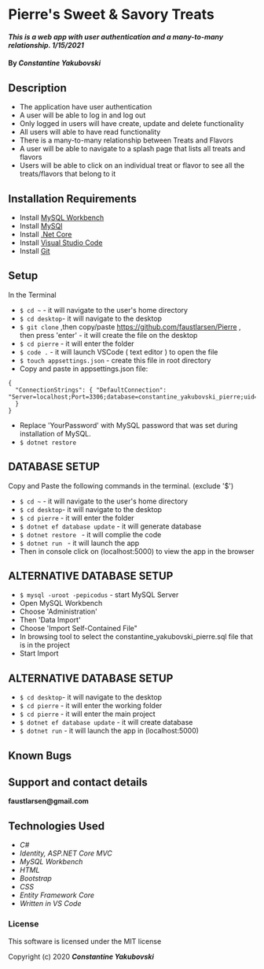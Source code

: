 # Pierre's Sweet & Savory Treats

#### _This is a web app with user authentication and a many-to-many relationship.  1/15/2021_

#### By _**Constantine Yakubovski**_ 

## Description 
* The application have user authentication
* A user will be able to log in and log out
* Only logged in users will have create, update and delete functionality
* All users will able to have read functionality
* There is a many-to-many relationship between Treats and Flavors
* A user will be able to navigate to a splash page that lists all treats and flavors
* Users will be able to click on an individual treat or flavor to see all the treats/flavors that belong to it

## Installation Requirements
- Install [MySQL Workbench](https://dev.mysql.com/downloads/file/?id=484391)
- Install [MySQl](https://dev.mysql.com/downloads/file/?id=484914)
- Install [.Net Core](https://dotnet.microsoft.com/download/dotnet-core/2.2)
- Install [Visual Studio Code](https://code.visualstudio.com/)
- Install [Git](https://git-scm.com/downloads/)

## Setup
In the Terminal
-  `$ cd ~` - it will navigate to the user's home directory
-  `$ cd desktop`- it will navigate to the desktop
-  `$ git clone` ,then copy/paste https://github.com/faustlarsen/Pierre , then press 'enter' - it will create the file on the desktop
-  `$ cd pierre` - it will enter the folder
-  `$ code .` - it will launch VSCode ( text editor ) to open the file
-  `$ touch appsettings.json` - create this file in root directory
- Copy and paste in appsettings.json file: 

```
{
  "ConnectionStrings": { "DefaultConnection": "Server=localhost;Port=3306;database=constantine_yakubovski_pierre;uid=root;pwd=YourPassword;"
  }
}
```
- Replace 'YourPassword' with MySQL password that was set during installation of MySQL.
- `$ dotnet restore`

## DATABASE SETUP 
Copy and Paste the following commands in the terminal. (exclude '$')
- `$ cd ~` - it will navigate to the user's home directory
- `$ cd desktop`- it will navigate to the desktop
- `$ cd pierre` - it will enter the folder
- `$ dotnet ef database update` - it will generate database
- `$ dotnet restore ` - it will complie the code
- `$ dotnet run ` - it will launch the app 
- Then in console click on (localhost:5000) to view the app in the browser

## ALTERNATIVE DATABASE SETUP
- `$ mysql -uroot -pepicodus` - start MySQL Server 
- Open MySQL Workbench
- Choose 'Administration'
- Then 'Data Import'
- Choose  'Import Self-Contained File"
- In browsing tool to select the constantine_yakubovski_pierre.sql file that is in the project
- Start Import

## ALTERNATIVE DATABASE SETUP
- `$ cd desktop`- it will navigate to the desktop
- `$ cd pierre` - it will enter the working folder
- `$ cd pierre` - it will enter the main project
- `$ dotnet ef database update` - it will create database
- `$ dotnet run` - it will launch the app in (localhost:5000)


## Known Bugs


## Support and contact details

__faustlarsen@gmail.com__

## Technologies Used

- _C#_
- _Identity, ASP.NET Core MVC_
- _MySQL Workbench_
- _HTML_
- _Bootstrap_
- _CSS_
- _Entity Framework Core_
- _Written in VS Code_

### License

This software is licensed under the MIT license

Copyright (c) 2020 **_Constantine Yakubovski_**